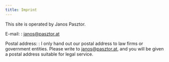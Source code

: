 ```yaml
---
title: Imprint
---
```


This site is operated by Janos Pasztor.

E-mail:
: janos@pasztor.at

Postal address:
: I only hand out our postal address to law firms or government entities. Please write to janos@pasztor.at, and you will be given a postal address suitable for legal service.
